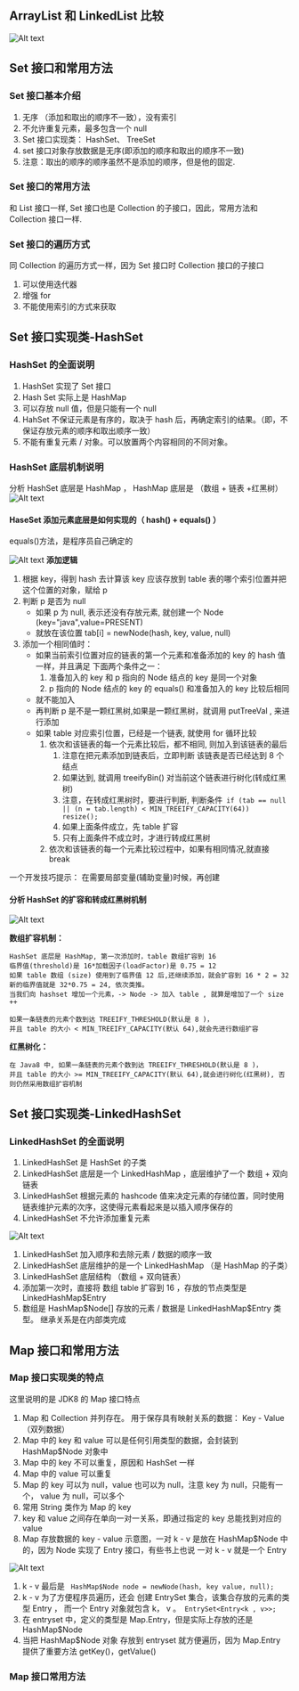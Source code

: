 ## ArrayList 和 LinkedList 比较
![Alt text](pictures/java后端入门第15天02.png)

## Set 接口和常用方法
### Set 接口基本介绍
1. 无序 （添加和取出的顺序不一致），没有索引
2. 不允许重复元素，最多包含一个 null
3. Set 接口实现类： HashSet、 TreeSet
4. set 接口对象存放数据是无序(即添加的顺序和取出的顺序不一致)
5. 注意：取出的顺序的顺序虽然不是添加的顺序，但是他的固定.

### Set 接口的常用方法
和 List 接口一样, Set 接口也是 Collection 的子接口，因此，常用方法和 Collection 接口一样.

### Set 接口的遍历方式
同 Collection 的遍历方式一样，因为 Set 接口时 Collection 接口的子接口
1. 可以使用迭代器
2. 增强 for
3. 不能使用索引的方式来获取

## Set 接口实现类-HashSet
### HashSet 的全面说明
1. HashSet 实现了 Set 接口
2. Hash Set 实际上是 HashMap
3. 可以存放 null 值，但是只能有一个 null 
4. HahSet 不保证元素是有序的，取决于 hash 后，再确定索引的结果。（即，不保证存放元素的顺序和取出顺序一致）
5. 不能有重复元素 / 对象。可以放置两个内容相同的不同对象。

### HashSet 底层机制说明
分析 HashSet 底层是 HashMap ， HashMap 底层是 （数组 + 链表 +红黑树）
![Alt text](pictures/java后端入门第16天.png)

#### **HaseSet 添加元素底层是如何实现的（ hash() + equals() ）**

equals()方法，是程序员自己确定的

![Alt text](pictures/java后端入门第16天01.png)
**添加逻辑**
1. 根据 key，得到 hash 去计算该 key 应该存放到 table 表的哪个索引位置并把这个位置的对象，赋给 p
2. 判断 p 是否为 null
    - 如果 p 为 null, 表示还没有存放元素, 就创建一个 Node (key="java",value=PRESENT)
    - 就放在该位置 tab[i] = newNode(hash, key, value, null)
3. 添加一个相同值时：
    - 如果当前索引位置对应的链表的第一个元素和准备添加的 key 的 hash 值一样，并且满足 下面两个条件之一：
        1. 准备加入的 key 和 p 指向的 Node 结点的 key 是同一个对象
        2.  p 指向的 Node 结点的 key 的 equals() 和准备加入的 key 比较后相同
    - 就不能加入
    - 再判断 p 是不是一颗红黑树,如果是一颗红黑树，就调用 putTreeVal , 来进行添加
    - 如果 table 对应索引位置，已经是一个链表, 就使用 for 循环比较
        1.  依次和该链表的每一个元素比较后，都不相同, 则加入到该链表的最后
            1.  注意在把元素添加到链表后，立即判断 该链表是否已经达到 8 个结点
            2.  如果达到, 就调用 treeifyBin() 对当前这个链表进行树化(转成红黑树)
            3.  注意，在转成红黑树时，要进行判断, 判断条件``` if (tab == null || (n = tab.length) < MIN_TREEIFY_CAPACITY(64))   resize();```
            4.  如果上面条件成立，先 table 扩容
            5.  只有上面条件不成立时，才进行转成红黑树
        2.  依次和该链表的每一个元素比较过程中，如果有相同情况,就直接 break


一个开发技巧提示： 在需要局部变量(辅助变量)时候，再创建
#### 分析 HashSet 的扩容和转成红黑树机制
![Alt text](pictures/java后端入门第16天02.png)

**数组扩容机制：**

    HashSet 底层是 HashMap, 第一次添加时，table 数组扩容到 16
    临界值(threshold)是 16*加载因子(loadFactor)是 0.75 = 12
    如果 table 数组 (size) 使用到了临界值 12 后,还继续添加，就会扩容到 16 * 2 = 32
    新的临界值就是 32*0.75 = 24, 依次类推。
    当我们向 hashset 增加一个元素，-> Node -> 加入 table , 就算是增加了一个 size ++

    如果一条链表的元素个数到达 TREEIFY_THRESHOLD(默认是 8 )，
    并且 table 的大小 < MIN_TREEIFY_CAPACITY(默认 64),就会先进行数组扩容

**红黑树化：**

    在 Java8 中, 如果一条链表的元素个数到达 TREEIFY_THRESHOLD(默认是 8 )，
    并且 table 的大小 >= MIN_TREEIFY_CAPACITY(默认 64),就会进行树化(红黑树), 否则仍然采用数组扩容机制

## Set 接口实现类-LinkedHashSet
### LinkedHashSet 的全面说明
1. LinkedHashSet 是 HashSet 的子类
2. LinkedHashSet 底层是一个 LinkedHashMap ，底层维护了一个 数组 + 双向链表
3. LinkedHashSet 根据元素的 hashcode 值来决定元素的存储位置，同时使用链表维护元素的次序，这使得元素看起来是以插入顺序保存的
4. LinkedHashSet 不允许添加重复元素

![Alt text](pictures/java后端入门第16天03.png)
1. LinkedHashSet 加入顺序和去除元素 / 数据的顺序一致
2. LinkedHashSet 底层维护的是一个 LinkedHashMap （是 HashMap 的子类）
3. LinkedHashSet 底层结构 （数组 + 双向链表）
4. 添加第一次时，直接将 数组 table 扩容到 16 ，存放的节点类型是 LinkedHashMap$Entry
5. 数组是 HashMap\$Node[] 存放的元素 / 数据是 LinkedHashMap\$Entry 类型。   继承关系是在内部类完成

## Map 接口和常用方法
### Map 接口实现类的特点
这里说明的是 JDK8 的 Map 接口特点
1. Map 和 Collection 并列存在。 用于保存具有映射关系的数据： Key - Value（双列数据）
2. Map 中的 key 和 value 可以是任何引用类型的数据，会封装到 HashMap$Node 对象中
3. Map 中的 key 不可以重复，原因和 HashSet 一样
4. Map 中的 value 可以重复
5. Map 的 key 可以为 null，value 也可以为 null，注意 key 为 null，只能有一个， value 为 null，可以多个
6. 常用 String 类作为 Map 的 key
7. key 和 value 之间存在单向一对一关系，即通过指定的 key 总能找到对应的 value
8. Map 存放数据的 key - value 示意图，一对 k - v 是放在 HashMap$Node 中的，因为 Node 实现了 Entry 接口，有些书上也说 一对 k - v 就是一个 Entry

![Alt text](pictures/java后端入门第16天04.png)

1. k - v 最后是 ``` HashMap$Node node = newNode(hash, key value, null);```
2. k - v 为了方便程序员遍历，还会 创建 EntrySet 集合，该集合存放的元素的类型 Entry ， 而一个 Entry 对象就包含 k， v 。``` EntrySet<Entry<k , v>>;```
3. 在 entryset 中，定义的类型是 Map.Entry，但是实际上存放的还是 HashMap$Node
4. 当把 HashMap$Node 对象 存放到 entryset 就方便遍历，因为 Map.Entry 提供了重要方法 getKey()，getValue()

### Map 接口常用方法










